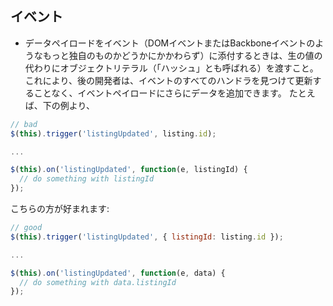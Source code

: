 ## イベント

* データペイロードをイベント（DOMイベントまたはBackboneイベントのようなもっと独自のものかどうかにかかわらず）に添付するときは、生の値の代わりにオブジェクトリテラル（「ハッシュ」とも呼ばれる）を渡すこと。これにより、後の開発者は、イベントのすべてのハンドラを見つけて更新することなく、イベントペイロードにさらにデータを追加できます。
たとえば、下の例より、
```js
// bad
$(this).trigger('listingUpdated', listing.id);

...

$(this).on('listingUpdated', function(e, listingId) {
  // do something with listingId
});
```
こちらの方が好まれます:
```js
// good
$(this).trigger('listingUpdated', { listingId: listing.id });

...

$(this).on('listingUpdated', function(e, data) {
  // do something with data.listingId
});
```